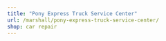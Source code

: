 ```yaml
---
title: "Pony Express Truck Service Center"
url: /marshall/pony-express-truck-service-center/
shop: car repair
---
```

